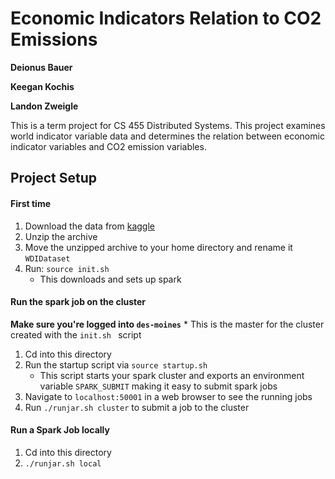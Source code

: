 # Economic Indicators Relation to CO2 Emissions
**Deionus Bauer**

**Keegan Kochis**

**Landon Zweigle**

This is a term project for CS 455 Distributed Systems. This project examines world indicator variable data and determines the relation between economic indicator variables and CO2 emission variables.

## Project Setup
#### First time
1. Download the data from [kaggle](https://www.kaggle.com/worldbank/world-development-indicators/download)
1. Unzip the archive
1. Move the unzipped archive to your home directory and rename it `WDIDataset`
1. Run: `source init.sh`
    * This downloads and sets up spark
    
#### Run the spark job on the cluster
**Make sure you're logged into `des-moines`**
    * This is the master for the cluster created with the `init.sh ` script
1. Cd into this directory
1. Run the startup script via `source startup.sh`
    * This script starts your spark cluster and exports an environment variable `SPARK_SUBMIT` making it easy to submit spark jobs
1. Navigate to `localhost:50001` in a web browser to see the running jobs
1. Run `./runjar.sh cluster` to submit a job to the cluster

#### Run a Spark Job locally
1. Cd into this directory
1. `./runjar.sh local`
